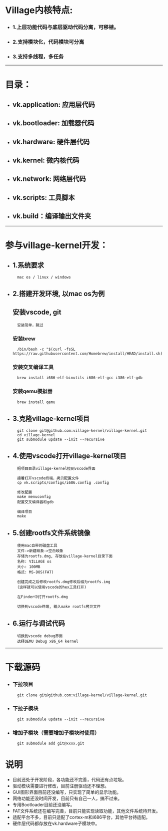 
# Village内核特点:
- ### 1.上层功能代码与底层驱动代码分离，可移植。
- ### 2.支持模块化，代码模块可分离
- ### 3.支持多线程，多任务

---
# 目录：
- ## vk.application: 应用层代码
- ## vk.bootloader: 加载器代码
- ## vk.hardware: 硬件层代码
- ## vk.kernel: 微内核代码
- ## vk.network: 网络层代码
- ## vk.scripts: 工具脚本
- ## vk.build：编译输出文件夹

---
# 参与village-kernel开发：

- ## 1.系统要求
		mac os / linux / windows

- ## 2.搭建开发环境, 以mac os为例
	## 安装vscode, git
		安装简单，跳过

	### 安装brew
		/bin/bash -c "$(curl -fsSL https://raw.githubusercontent.com/Homebrew/install/HEAD/install.sh)"

	### 安装交叉编译工具
		brew install i686-elf-binutils i686-elf-gcc i386-elf-gdb

	### 安装qemu模拟器
		brew install qemu

- ## 3.克隆village-kernel项目
		git clone git@github.com:village-kernel/village-kernel.git
		cd village-kernel
		git submodule update --init --recursive

- ## 4.使用vscode打开village-kernel项目
		把项目目录village-kernel拉到vscode界面
		
		接着打开vscode终端，拷贝配置文件
		cp vk.scripts/configs/i686.config .config
		
		修改配置
		make menuconfig
		配置交叉编译器和gdb
		
		编译项目
		make

- ## 5.创建rootfs文件系统镜像
		使用mac自带的磁盘工具
		文件->新建映象->空白映象
		存储为rootfs.dmg, 存放在village-kernel目录下面
		名称: VILLAGE os
		大小: 100MB
		格式: MS-DOS(FAT)

		创建完成之后修改rootfs.dmg修改后缀为rootfs.img 
		(这样就可以使用vscode的hex工具打开)

		在Finder中打开rootfs.dmg

		切换到vscode终端, 输入make rootfs拷贝文件

- ## 6.运行与调试代码
		切换到vscode debug界面
		选择QEMU Debug x86_64 kernel

---

# 下载源码 
- ### 下拉项目
		git clone git@github.com:village-kernel/village-kernel.git
- ### 下拉子模块
		git submodule update --init --recursive
- ### 增加子模块（需要增加子模块时使用）
		git submodule add git@xxxx.git

# 说明
- 目前还处于开发阶段，各功能还不完善，代码还有点垃圾。
- 驱动模块需要进行修改，目前注册驱动还不理想。
- GUI图形界面目前还没编写，只实现了简单的显示功能。
- 网络功能还没时间开发，目前只有自己一人，搞不过来。
- 专用Bootloader目前还没编写。
- FAT文件系统还在编写完善，目前只能实现读取功能，其他文件系统待开发。
- 适配平台不多，目前只适配了cortex-m和i686平台，其他平台待适配。
- 硬件层代码都存放在vk.hardware子模块中。
